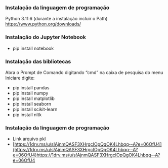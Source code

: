 ### Instalação da linguagem de programação

Python 3.11.6 (durante a instalação incluir o Path)
https://www.python.org/downloads/

### Instalação do Jupyter Notebook
* pip install notebook

### Instalação das bibliotecas
Abra o Prompt de Comando digitando “cmd” na caixa de pesquisa do menu Iniciare digite:

* pip install pandas
* pip install numpy
* pip install matplotlib
* pip install seaborn
* pip install scikit-learn
* pip install nltk

### Instalação da linguagem de programação

* Link arquivo pkl
* [https://1drv.ms/u/s!AjnmQASF3XHrgcIOpQgOK4Lhbqq--A?e=06OfU4](https://1drv.ms/u/s!AjnmQASF3XHrgcIOpQgOK4Lhbqq--A?e=06OfU4)https://1drv.ms/u/s!AjnmQASF3XHrgcIOpQgOK4Lhbqq--A?e=06OfU4


